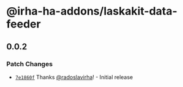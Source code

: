 # @irha-ha-addons/laskakit-data-feeder

## 0.0.2

### Patch Changes

- [`7e1860f`](https://github.com/radoslavirha/ha-addons/commit/7e1860f15aba391c82f9773132a145a66c354ff5) Thanks [@radoslavirha](https://github.com/radoslavirha)! - Initial release
